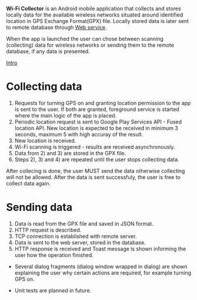 **Wi-Fi Collector** is an Android mobile application that collects and stores locally data for the available wireless networks situated around identified location in GPS Exchange Format(GPX) file.
Locally stored data is later sent to remote database through [Web service](https://github.com/amihaylovaa/WiFi-Collector-Storage-Service).

When the app is launched the user can chose between scanning (collecting) data for wireless networks or sending them to the remote database, if any data is presented.

[Intro](https://github.com/amihaylovaa/WiFi-Collector/blob/master/1.png)

# Collecting data 
  1) Requests for turning GPS on and granting location permission to the app is sent to the user. If both are granted, foreground service is started where the main logic of the app is placed.
  2) Periodic location request is sent to Google Play Services API - Fused location API. New location is expected to be received in minimum 3 seconds, maximum 5 with high accuray of the result.
  3) New location is received.
  4) Wi-Fi scanning is triggered - results are received asynchronously.
  5) Data from 2) and 3) are stored in the GPX file.
  6) Steps 2), 3) and 4)  are repeated until the user stops collecting data.
  
  After collecing is done, the user MUST send the data otherwise collecting will not be allowed. After the data is sent successfuly, the user is free to collect data again.
  
# Sending data 
  1) Data is read from the GPX file and saved in JSON format.
  2) HTTP request is described.
  3) TCP connection is established with remote server.
  4) Data is sent to the web server, stored in the database.
  5) HTTP response is received and Toast message is shown informing the user how the operation finished.


* Several dialog fragments (dialog window wrapped in dialog) are shown explaining the user why certain actions are required, for example turning GPS on.

* Unit tests are planned in future.
